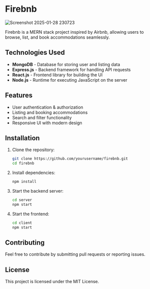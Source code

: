 # Firebnb

![Screenshot 2025-01-28 230723](https://github.com/user-attachments/assets/8b693751-b474-4a26-82e5-c855460ca4df)

Firebnb is a MERN stack project inspired by Airbnb, allowing users to browse, list, and book accommodations seamlessly.

## Technologies Used
- **MongoDB** - Database for storing user and listing data
- **Express.js** - Backend framework for handling API requests
- **React.js** - Frontend library for building the UI
- **Node.js** - Runtime for executing JavaScript on the server

## Features
- User authentication & authorization
- Listing and booking accommodations
- Search and filter functionality
- Responsive UI with modern design

## Installation

1. Clone the repository:
   ```bash
   git clone https://github.com/yourusername/firebnb.git
   cd firebnb
   ```
2. Install dependencies:
   ```bash
   npm install
   ```
3. Start the backend server:
   ```bash
   cd server
   npm start
   ```
4. Start the frontend:
   ```bash
   cd client
   npm start
   ```

## Contributing
Feel free to contribute by submitting pull requests or reporting issues.

## License
This project is licensed under the MIT License.

